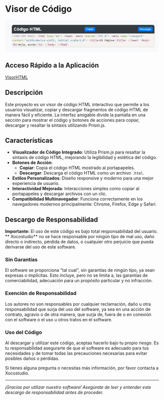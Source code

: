 # Visor de Código

![VisorHTML](CapturaCode.JPG)


## Acceso Rápido a la Aplicación
[VisorHTML](https://xococode.github.io/EditorHTML.github.io/)

## Descripción

Este proyecto es un visor de código HTML interactivo que permite a los usuarios visualizar, copiar y descargar fragmentos de código HTML de manera fácil y eficiente. La interfaz amigable divide la pantalla en una sección para mostrar el código y botones de acciones para copiar, descargar y resaltar la sintaxis utilizando Prism.js.

## Características

- **Visualizador de Código Integrado**: Utiliza Prism.js para resaltar la sintaxis de código HTML, mejorando la legibilidad y estética del código.
- **Botones de Acción**:
  - **Copiar**: Copia el código HTML mostrado al portapapeles.
  - **Descargar**: Descarga el código HTML como un archivo `.html`.
- **Estilos Personalizados**: Diseño responsive y moderno para una mejor experiencia de usuario.
- **Interactividad Mejorada**: Interacciones simples como copiar al portapapeles y descargar archivos con un clic.
- **Compatibilidad Multinavegador**: Funciona correctamente en los navegadores modernos principalmente: Chrome, Firefox, Edge y Safari.



## Descargo de Responsabilidad

**Importante:** El uso de este código es bajo total responsabilidad del usuario. ** Xocostudio** no se hace responsable por ningún tipo de mal uso, daño directo o indirecto, pérdida de datos, o cualquier otro perjuicio que pueda derivarse del uso de este software.

### Sin Garantías

El software se proporciona "tal cual", sin garantías de ningún tipo, ya sean expresas o implícitas. Esto incluye, pero no se limita a, las garantías de comerciabilidad, adecuación para un propósito particular y no infracción.

### Exención de Responsabilidad

Los autores no son responsables por cualquier reclamación, daño u otra responsabilidad que surja del uso del software, ya sea en una acción de contrato, agravio o de otra manera, que surja de, fuera de o en conexión con el software o el uso u otros tratos en el software.

### Uso del Código

Al descargar y utilizar este código, aceptas hacerlo bajo tu propio riesgo. Es tu responsabilidad asegurarte de que el software es adecuado para tus necesidades y de tomar todas las precauciones necesarias para evitar posibles daños o pérdidas.



Si tienes alguna pregunta o necesitas más información, por favor contacta a Xocostudio.

---

*¡Gracias por utilizar nuestro software! Asegúrate de leer y entender este descargo de responsabilidad antes de proceder.*

